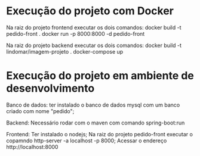 # Execução do projeto com Docker

Na raiz do projeto frontend executar os dois comandos:
docker build -t pedido-front .
docker run -p 8000:8000 -d pedido-front

Na raiz do projeto backend executar os dois comandos:
docker build -t lindomar/imagem-projeto .
docker-compose up

# Execução do projeto em ambiente de desenvolvimento

Banco de dados:
ter instalado o banco de dados mysql com um banco criado com nome "pedido";

Backend:
Necessário rodar com o maven com comando spring-boot:run

Frontend:
Ter instalado o nodejs;
Na raiz do projeto pedido-front executar o copamndo http-server -a localhost -p 8000;
Acessar o endereço http://localhost:8000
